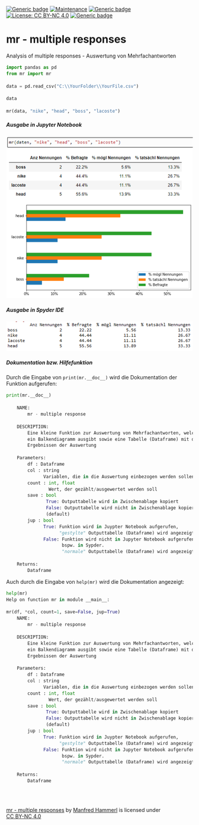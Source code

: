 [![Generic badge](https://img.shields.io/badge/Status-Under_Construction-gold.svg)](https://github.com/manfred2020/multiple-responses)
[![Maintenance](https://img.shields.io/badge/Maintained-Yes-limegreen.svg)](https://github.com/manfred2020/multiple-responses)
[![Generic badge](https://img.shields.io/badge/Version-0.1.0-lightskyblue.svg)](https://github.com/manfred2020/multiple-responses)
[![License: CC BY-NC 4.0](https://img.shields.io/badge/License-CC%20BY--NC%204.0-lightgrey.svg)](https://creativecommons.org/licenses/by-nc/4.0/)
[![Generic badge](https://img.shields.io/badge/©-2021-black.svg)](https://github.com/manfred2020/multiple-responses)

# mr - multiple responses
Analysis of multiple responses - Auswertung von Mehrfachantworten


```python
import pandas as pd
from mr import mr

data = pd.read_csv("C:\\YourFolder\\YourFile.csv")

data

mr(data, "nike", "head", "boss", "lacoste")

```

##### Ausgabe in Jupyter Notebook

![Screenshot Jupyter Notebook Output (Tabelle und Grafik](jupyter.png)

##### Ausgabe in Spyder IDE

![Screenshot Spyder IDE Output (Tabelle)](spyder.png)

##### Dokumentation bzw. Hilfefunktion

Durch die Eingabe von ```print(mr.__doc__)``` wird die Dokumentation der Funktion aufgerufen:

```python
print(mr.__doc__)

    NAME:
        mr - multiple response
    
    DESCRIPTION:
        Eine kleine Funktion zur Auswertung von Mehrfachantworten, welche
        ein Balkendiagramm ausgibt sowie eine Tabelle (Dataframe) mit den 
        Ergebnissen der Auswertung
        
    Parameters:
        df : Dataframe
        col : string
              Variablen, die in die Auswertung einbezogen werden sollen
        count : int, float
                Wert, der gezählt/ausgewertet werden soll
        save : bool
               True: Outputtabelle wird in Zwischenablage kopiert
               False: Outputtabelle wird nicht in Zwischenablage kopiert
               (default)
        jup : bool
              True: Funktion wird in Juypter Notebook aufgerufen,
                    "gestylte" Outputtabelle (Dataframe) wird angezeigt (default)
              False: Funktion wird nicht in Jupyter Notebook aufgerufen, sondern
                     bspw. in Sypder.
                     "normale" Outputtabelle (Dataframe) wird angezeigt.
    
    Returns:
        Dataframe
```

Auch durch die Eingabe von ```help(mr)``` wird die Dokumentation angezeigt:

```python
help(mr)
Help on function mr in module __main__:

mr(df, *col, count=1, save=False, jup=True)
    NAME:
        mr - multiple response
    
    DESCRIPTION:
        Eine kleine Funktion zur Auswertung von Mehrfachantworten, welche
        ein Balkendiagramm ausgibt sowie eine Tabelle (Dataframe) mit den 
        Ergebnissen der Auswertung
        
    Parameters:
        df : Dataframe
        col : string
              Variablen, die in die Auswertung einbezogen werden sollen
        count : int, float
                Wert, der gezählt/ausgewertet werden soll
        save : bool
               True: Outputtabelle wird in Zwischenablage kopiert
               False: Outputtabelle wird nicht in Zwischenablage kopiert
               (default)
        jup : bool
              True: Funktion wird in Juypter Notebook aufgerufen,
                    "gestylte" Outputtabelle (Dataframe) wird angezeigt (default)
              False: Funktion wird nicht in Jupyter Notebook aufgerufen, sondern
                     bspw. in Sypder.
                     "normale" Outputtabelle (Dataframe) wird angezeigt.
    
    Returns:
        Dataframe
```
        
        
<br>
<br>

<p xmlns:cc="http://creativecommons.org/ns#" xmlns:dct="http://purl.org/dc/terms/"><a property="dct:title" rel="cc:attributionURL" href="https://github.com/manfred2020/multiple-responses">mr - multiple responses</a> by <a rel="cc:attributionURL dct:creator" property="cc:attributionName" href="https://github.com/manfred2020">Manfred Hammerl</a> is licensed under <a href="http://creativecommons.org/licenses/by-nc/4.0/?ref=chooser-v1" target="_blank" rel="license noopener noreferrer" style="display:inline-block;">CC BY-NC 4.0</a></p>
